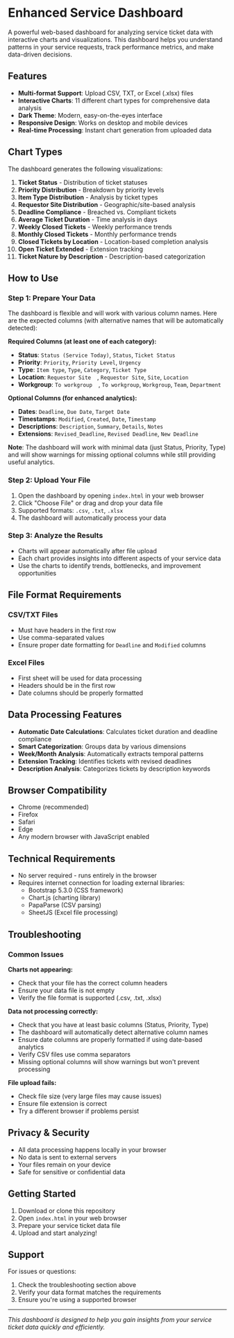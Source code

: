 # Enhanced Service Dashboard

A powerful web-based dashboard for analyzing service ticket data with interactive charts and visualizations. This dashboard helps you understand patterns in your service requests, track performance metrics, and make data-driven decisions.

## Features

- **Multi-format Support**: Upload CSV, TXT, or Excel (.xlsx) files
- **Interactive Charts**: 11 different chart types for comprehensive data analysis
- **Dark Theme**: Modern, easy-on-the-eyes interface
- **Responsive Design**: Works on desktop and mobile devices
- **Real-time Processing**: Instant chart generation from uploaded data

## Chart Types

The dashboard generates the following visualizations:

1. **Ticket Status** - Distribution of ticket statuses
2. **Priority Distribution** - Breakdown by priority levels
3. **Item Type Distribution** - Analysis by ticket types
4. **Requestor Site Distribution** - Geographic/site-based analysis
5. **Deadline Compliance** - Breached vs. Compliant tickets
6. **Average Ticket Duration** - Time analysis in days
7. **Weekly Closed Tickets** - Weekly performance trends
8. **Monthly Closed Tickets** - Monthly performance trends
9. **Closed Tickets by Location** - Location-based completion analysis
10. **Open Ticket Extended** - Extension tracking
11. **Ticket Nature by Description** - Description-based categorization

## How to Use

### Step 1: Prepare Your Data
The dashboard is flexible and will work with various column names. Here are the expected columns (with alternative names that will be automatically detected):

**Required Columns (at least one of each category):**
- **Status**: `Status (Service Today)`, `Status`, `Ticket Status`
- **Priority**: `Priority`, `Priority Level`, `Urgency`
- **Type**: `Item type`, `Type`, `Category`, `Ticket Type`
- **Location**: `Requestor Site  `, `Requestor Site`, `Site`, `Location`
- **Workgroup**: `To workgroup  `, `To workgroup`, `Workgroup`, `Team`, `Department`

**Optional Columns (for enhanced analytics):**
- **Dates**: `Deadline`, `Due Date`, `Target Date`
- **Timestamps**: `Modified`, `Created`, `Date`, `Timestamp`
- **Descriptions**: `Description`, `Summary`, `Details`, `Notes`
- **Extensions**: `Revised_Deadline`, `Revised Deadline`, `New Deadline`

**Note**: The dashboard will work with minimal data (just Status, Priority, Type) and will show warnings for missing optional columns while still providing useful analytics.

### Step 2: Upload Your File
1. Open the dashboard by opening `index.html` in your web browser
2. Click "Choose File" or drag and drop your data file
3. Supported formats: `.csv`, `.txt`, `.xlsx`
4. The dashboard will automatically process your data

### Step 3: Analyze the Results
- Charts will appear automatically after file upload
- Each chart provides insights into different aspects of your service data
- Use the charts to identify trends, bottlenecks, and improvement opportunities

## File Format Requirements

### CSV/TXT Files
- Must have headers in the first row
- Use comma-separated values
- Ensure proper date formatting for `Deadline` and `Modified` columns

### Excel Files
- First sheet will be used for data processing
- Headers should be in the first row
- Date columns should be properly formatted

## Data Processing Features

- **Automatic Date Calculations**: Calculates ticket duration and deadline compliance
- **Smart Categorization**: Groups data by various dimensions
- **Week/Month Analysis**: Automatically extracts temporal patterns
- **Extension Tracking**: Identifies tickets with revised deadlines
- **Description Analysis**: Categorizes tickets by description keywords

## Browser Compatibility

- Chrome (recommended)
- Firefox
- Safari
- Edge
- Any modern browser with JavaScript enabled

## Technical Requirements

- No server required - runs entirely in the browser
- Requires internet connection for loading external libraries:
  - Bootstrap 5.3.0 (CSS framework)
  - Chart.js (charting library)
  - PapaParse (CSV parsing)
  - SheetJS (Excel file processing)

## Troubleshooting

### Common Issues

**Charts not appearing:**
- Check that your file has the correct column headers
- Ensure your data file is not empty
- Verify the file format is supported (.csv, .txt, .xlsx)

**Data not processing correctly:**
- Check that you have at least basic columns (Status, Priority, Type)
- The dashboard will automatically detect alternative column names
- Ensure date columns are properly formatted if using date-based analytics
- Verify CSV files use comma separators
- Missing optional columns will show warnings but won't prevent processing

**File upload fails:**
- Check file size (very large files may cause issues)
- Ensure file extension is correct
- Try a different browser if problems persist

## Privacy & Security

- All data processing happens locally in your browser
- No data is sent to external servers
- Your files remain on your device
- Safe for sensitive or confidential data

## Getting Started

1. Download or clone this repository
2. Open `index.html` in your web browser
3. Prepare your service ticket data file
4. Upload and start analyzing!

## Support

For issues or questions:
1. Check the troubleshooting section above
2. Verify your data format matches the requirements
3. Ensure you're using a supported browser

---

*This dashboard is designed to help you gain insights from your service ticket data quickly and efficiently.*